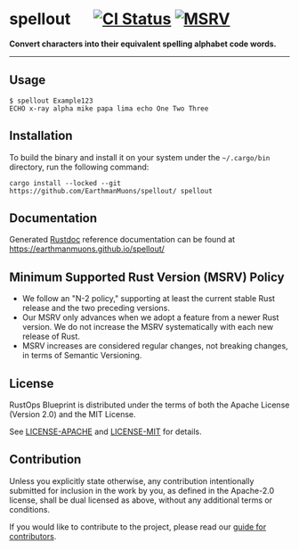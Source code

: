 # spellout &emsp; [![CI Status]][actions] [![MSRV]][rust-version]

[CI Status]:
  https://img.shields.io/github/actions/workflow/status/EarthmanMuons/spellout/rust.yml?event=merge_group&label=CI&logo=github
[actions]:
  https://github.com/EarthmanMuons/spellout/actions?query=event%3Amerge_group
[MSRV]: https://img.shields.io/badge/MSRV-1.64-blue
[rust-version]:
  https://doc.rust-lang.org/cargo/reference/manifest.html#the-rust-version-field

**Convert characters into their equivalent spelling alphabet code words.**

---

## Usage

    $ spellout Example123
    ECHO x-ray alpha mike papa lima echo One Two Three

## Installation

To build the binary and install it on your system under the `~/.cargo/bin`
directory, run the following command:

```
cargo install --locked --git https://github.com/EarthmanMuons/spellout/ spellout
```

## Documentation

Generated [Rustdoc][] reference documentation can be found at
<https://earthmanmuons.github.io/spellout/>

[Rustdoc]: https://doc.rust-lang.org/stable/rustdoc/

## Minimum Supported Rust Version (MSRV) Policy

- We follow an "N-2 policy," supporting at least the current stable Rust release
  and the two preceding versions.
- Our MSRV only advances when we adopt a feature from a newer Rust version. We
  do not increase the MSRV systematically with each new release of Rust.
- MSRV increases are considered regular changes, not breaking changes, in terms
  of Semantic Versioning.

## License

RustOps Blueprint is distributed under the terms of both the Apache License
(Version 2.0) and the MIT License.

See [LICENSE-APACHE](LICENSE-APACHE) and [LICENSE-MIT](LICENSE-MIT) for details.

## Contribution

Unless you explicitly state otherwise, any contribution intentionally submitted
for inclusion in the work by you, as defined in the Apache-2.0 license, shall be
dual licensed as above, without any additional terms or conditions.

If you would like to contribute to the project, please read our
[guide for contributors](CONTRIBUTING.md).
